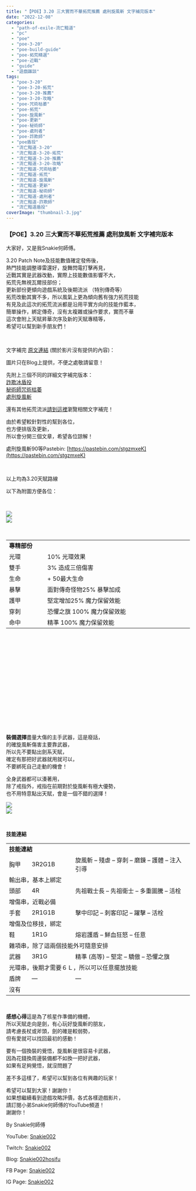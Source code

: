 ```yaml
---
title: "【POE】3.20 三大實而不華拓荒推薦 處刑旋風斬 文字補完版本"
date: "2022-12-08"
categories: 
  - "path-of-exile-流亡黯道"
  - "pc"
  - "poe"
  - "poe-3-20"
  - "poe-build-guide"
  - "poe-拓荒精選"
  - "poe-近戰"
  - "guide"
  - "遊戲雜談"
tags: 
  - "poe-3-20"
  - "poe-3-20-拓荒"
  - "poe-3-20-推薦"
  - "poe-3-20-攻略"
  - "poe-咒術枯萎"
  - "poe-拓荒"
  - "poe-旋風斬"
  - "poe-更新"
  - "poe-秘術師"
  - "poe-處刑者"
  - "poe-詐欺師"
  - "poe盾投"
  - "流亡黯道-3-20"
  - "流亡黯道-3-20-拓荒"
  - "流亡黯道-3-20-推薦"
  - "流亡黯道-3-20-攻略"
  - "流亡黯道-咒術枯萎"
  - "流亡黯道-拓荒"
  - "流亡黯道-旋風斬"
  - "流亡黯道-更新"
  - "流亡黯道-秘術師"
  - "流亡黯道-處刑者"
  - "流亡黯道-詐欺師"
  - "流亡黯道盾投"
coverImage: "thumbnail-3.jpg"
---
```


### 【POE】3.20 三大實而不華拓荒推薦 處刑旋風斬 文字補完版本

  
大家好，又是我Snakie何師傅。  

  
3.20 Patch Note及技能數值確定發佈後，  
熱門技能調整導雷還好，旋舞閃電打擊再見，  
近戰其實是武器改動，實際上技能數值影響不大，  
拓荒先無視瓦爾技部份；  
更新部份更傾向遊戲系統及後期流派 （特別傳奇等）  
拓荒改動其實不多，所以風氣上更為傾向舊有強力拓荒技能  
有見及此這次的拓荒流派都是沿用平實方向的技能作藍本，  
簡單操作，綁定傳奇，沒有太複雜或操作要求，實而不華  
這次會附上天賦昇華次序及新的天賦專精等，  
希望可以幫到新手朋友們！  

  
   

  
文字補完 [原文連結](https://snakie002hosifu.blog/3-20pre/) (關於影片沒有提供的內容)：  

  
圖片只在Blog上提供，不便之處敬請留意！  

  
先附上三個不同的詳細文字補完版本：  
[詐欺冰盾投](https://snakie002hosifu.blog/3-20pre1/)  
[秘術師咒術枯萎](https://snakie002hosifu.blog/3-20pre2/)  
[處刑旋風斬](https://snakie002hosifu.blog/3-20pre3/)  

  
還有其他拓荒流派[請到這裡](https://snakie002hosifu.blog/category/poe-%e6%8b%93%e8%8d%92%e7%b2%be%e9%81%b8/)瀏覽相關文字補完！  

  
由於希望較針對性的幫到各位，  
也方便排版及更新，  
所以會分開三個文章，希望各位諒解！  

  
處刑旋風斬90等Pastebin: [https://pastebin.com/stgzmxeK](https://pastebin.com/stgzmxeK)  

  
   

  
以上均為3.20天賦路線  

  
以下為附圖方便各位：  

  
   

  
![](WordPress/1-3-971x1024.png)  
![](WordPress/2-2.png)  

  
   
  
  
  
  
  
  
  
  
  
  
  
  
  
  
  
  
  
  
  
  
  
  
  
  
  
  
  
  
  
  
  
  
  
  

<table style="height: 482px;" width="807"><tbody><tr><td colspan="2" width="517"><strong>專精部份</strong></td></tr><tr><td width="97">光環</td><td width="420">10% 光環效果</td></tr><tr><td width="97">雙手</td><td width="420">3% 造成三倍傷害</td></tr><tr><td width="97">生命</td><td width="420">+ 50最大生命</td></tr><tr><td width="97">暴擊</td><td width="420">面對傳奇怪物25% 暴擊加成</td></tr><tr><td width="97">護甲</td><td width="420">堅定增加25% 魔力保留效能</td></tr><tr><td width="97">穿刺</td><td width="420">恐懼之旗 100% 魔力保留效能</td></tr><tr><td width="97">命中</td><td width="420">精準 100% 魔力保留效能</td></tr></tbody></table>

  
   

  
**裝備選擇**盡量大傷的主手武器，這是廢話，  
的確旋風斬傷害主要靠武器，  
所以先不要點出劍系天賦，  
確定有那把好武器就用就可以，  
不要綁死自己走動的機會！  

  
全身武器都可以湊著用，  
除了戒指外，戒指在前期對於旋風斬有極大優勢，  
也不用特意點出天賦，會是一個不錯的選擇！  

  
![](WordPress/3-3.png)  
![](WordPress/4-3.png)  

  
   

  
**技能連結**  
  
  
  
  
  
  
  
  
  
  
  
  
  
  
  
  
  
  
  
  
  
  
  
  
  
  
  
  
  
  
  
  
  
  
  
  
  
  
  
  
  
  
  
  
  
  
  
  
  
  
  
  
  
  

<table width="623"><tbody><tr><td colspan="3" width="604"><strong>技能連結</strong></td></tr><tr><td width="59">胸甲</td><td width="120">3R2G1B</td><td width="425">旋風斬 – 殘虐 – 穿刺 – 磨鍊 – 護體 – 注入引導</td></tr><tr><td colspan="3" width="604">輸出串，基本上綁定</td></tr><tr><td width="59">頭部</td><td width="120">4R</td><td width="425">先祖戰士長 – 先祖衛士 – 多重圖騰 – 活栓</td></tr><tr><td colspan="3" width="604">增傷串，近戰必備</td></tr><tr><td width="59">手套</td><td width="120">2R1G1B</td><td width="425">擊中印記 – 刺客印記 – 躍擊 – 活栓</td></tr><tr><td colspan="3" width="604">增傷及位移技，綁定</td></tr><tr><td width="59">鞋</td><td width="120">1R1G</td><td width="425">熔岩護盾 – 鮮血狂怒 – 任意</td></tr><tr><td colspan="3" width="604">雜項串，除了這兩個技能外可隨意安排</td></tr><tr><td width="59">武器</td><td width="120">3R1G</td><td width="425">精準 (高等) – 堅定 – 驕傲 – 恐懼之旗</td></tr><tr><td colspan="3" width="604">光環串，後期才需要６Ｌ，所以可以任意擺放技能</td></tr><tr><td width="59">盾牌</td><td width="120">—</td><td width="425">—</td></tr><tr><td colspan="3" width="604">沒有</td></tr></tbody></table>

  
   

  
**感想心得**這是為了核星作準備的機體，  
所以天賦走向是劍，有心玩好旋風斬的朋友，  
請考慮長杖或斧頭，劍的確是較弱勢，  
但有愛就可以找回最初的感動！  

  
要有一個換裝的覺悟，旋風斬是很容易卡武器，  
因為花錢換周邊裝備都不如換一把好武器，  
如果有足夠覺悟，就沒問題了  

  
差不多這樣了，希望可以幫到各位有興趣的玩家！  

  
希望可以幫到大家！謝謝你！  
如果想繼續看到遊戲攻略評價，各式各樣遊戲影片，  
請訂閱小弟Snakie何師傅的YouTube頻道！  
謝謝你！  

  
By Snakie何師傅  

  
YouTube: [Snakie002](https://www.youtube.com/channel/UCDOMLG_RBSoqVHK3sIYJeLA)  

  
Twitch: [Snakie002](https://www.twitch.tv/snakie002/)  

  
Blog: [Snakie002hosifu](https://snakie002hosifu.blog/)  

  
FB Page: [Snakie002](https://www.facebook.com/Snakie002/)  

  
IG Page: [Snakie002](https://www.instagram.com/snakie002/)
